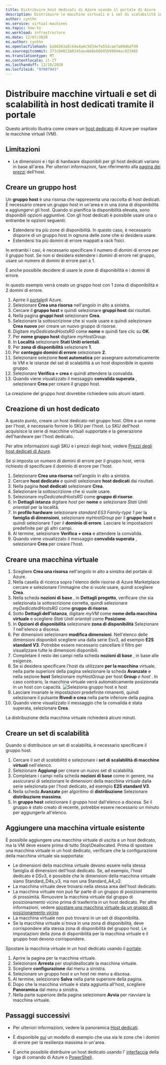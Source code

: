 ```yaml
---
title: Distribuire host dedicati di Azure usando il portale di Azure
description: Distribuire le macchine virtuali e i set di scalabilità in host dedicati usando il portale di Azure.
author: cynthn
ms.service: virtual-machines
ms.topic: how-to
ms.workload: infrastructure
ms.date: 12/07/2020
ms.author: cynthn
ms.openlocfilehash: b166363a8c64a4a4c5d34efa55dcaefa09d6df49
ms.sourcegitcommit: 273c04022b0145aeab68eb6695b99944ac923465
ms.translationtype: MT
ms.contentlocale: it-IT
ms.lasthandoff: 12/10/2020
ms.locfileid: "97007943"
---
```

# <a name="deploy-vms-and-scale-sets-to-dedicated-hosts-using-the-portal"></a>Distribuire macchine virtuali e set di scalabilità in host dedicati tramite il portale 

Questo articolo illustra come creare un [host dedicato](dedicated-hosts.md) di Azure per ospitare le macchine virtuali (VM). 


## <a name="limitations"></a>Limitazioni

- Le dimensioni e i tipi di hardware disponibili per gli host dedicati variano in base all'area. Per ulteriori informazioni, fare riferimento alla [pagina dei prezzi](https://aka.ms/ADHPricing) dell'host.

## <a name="create-a-host-group"></a>Creare un gruppo host

Un **gruppo host** è una risorsa che rappresenta una raccolta di host dedicati. È necessario creare un gruppo host in un'area e in una zona di disponibilità e aggiungervi gli host. Quando si pianifica la disponibilità elevata, sono disponibili opzioni aggiuntive. Con gli host dedicati è possibile usare una o entrambe le opzioni seguenti: 
- Estendersi tra più zone di disponibilità. In questo caso, è necessario disporre di un gruppo host in ognuna delle zone che si desidera usare.
- Estendersi tra più domini di errore mappati a rack fisici. 
 
In entrambi i casi, è necessario specificare il numero di domini di errore per il gruppo host. Se non si desidera estendere i domini di errore nel gruppo, usare un numero di domini di errore pari a 1. 

È anche possibile decidere di usare le zone di disponibilità e i domini di errore. 

In questo esempio verrà creato un gruppo host con 1 zona di disponibilità e 2 domini di errore. 


1. Aprire il [portale](https://portal.azure.com)di Azure. 
1. Selezionare **Crea una risorsa** nell'angolo in alto a sinistra.
1. Cercare il **gruppo host** e quindi selezionare **gruppi host** dai risultati.
1. Nella pagina **gruppi host** selezionare **Crea**.
1. Selezionare la sottoscrizione che si vuole usare e quindi selezionare **Crea nuovo** per creare un nuovo gruppo di risorse.
1. Digitare *myDedicatedHostsRG* come **nome** e quindi fare clic su **OK**.
1. Per **nome gruppo host** digitare *myHostGroup*.
1. In **Località** selezionare **Stati Uniti orientali**.
1. Per **zona di disponibilità** selezionare **1**.
1. Per **conteggio domini di errore** selezionare **2**.
1. Selezionare selezione **host automatica** per assegnare automaticamente le VM e le istanze del set di scalabilità a un host disponibile in questo gruppo.
1. Selezionare **Verifica + crea** e quindi attendere la convalida.
1. Quando viene visualizzato il messaggio **convalida superata** , selezionare **Crea** per creare il gruppo host.

La creazione del gruppo host dovrebbe richiedere solo alcuni istanti.


## <a name="create-a-dedicated-host"></a>Creazione di un host dedicato

A questo punto, creare un host dedicato nel gruppo host. Oltre a un nome per l'host, è necessario fornire lo SKU per l'host. Lo SKU dell'host acquisisce la serie di macchine virtuali supportate e la generazione dell'hardware per l'host dedicato.

Per altre informazioni sugli SKU e i prezzi degli host, vedere [Prezzi degli host dedicati di Azure](https://aka.ms/ADHPricing).

Se si imposta un numero di domini di errore per il gruppo host, verrà richiesto di specificare il dominio di errore per l'host.  

1. Selezionare **Crea una risorsa** nell'angolo in alto a sinistra.
1. Cercare **host dedicato** e quindi selezionare **host dedicati** dai risultati.
1. Nella pagina **host dedicati** selezionare **Crea**.
1. Selezionare la sottoscrizione che si vuole usare.
1. Selezionare *myDedicatedHostsRG* come **gruppo di risorse**.
1. In **Dettagli istanza** digitare *host* per **nome** e selezionare *Stati Uniti orientali* per la località.
1. In **profilo hardware** selezionare *standard ES3 Family-type 1* per la **famiglia di dimensioni**, selezionare *myHostGroup* per il **gruppo host** e quindi selezionare *1* per il **dominio di errore**. Lasciare le impostazioni predefinite per gli altri campi.
1. Al termine, selezionare **Verifica + crea** e attendere la convalida.
1. Quando viene visualizzato il messaggio **convalida superata** , selezionare **Crea** per creare l'host.

## <a name="create-a-vm"></a>Creare una macchina virtuale

1. Scegliere **Crea una risorsa** nell'angolo in alto a sinistra del portale di Azure.
1. Nella casella di ricerca sopra l'elenco delle risorse di Azure Marketplace cercare e selezionare l'immagine che si vuole usare, quindi scegliere **Crea**.
1. Nella scheda **nozioni di base** , in **Dettagli progetto**, verificare che sia selezionata la sottoscrizione corretta, quindi selezionare *myDedicatedHostsRG* come **gruppo di risorse**. 
1. Sotto **Dettagli dell'istanza**, digitare *myVM* come **nome della macchina virtuale** e scegliere *Stati Uniti orientali* come **Posizione**.
1. In **Opzioni di disponibilità** selezionare **zona di disponibilità** Selezionare *1* nell'elenco a discesa.
1. Per dimensioni selezionare **modifica dimensioni**. Nell'elenco delle dimensioni disponibili scegliere una dalla serie Esv3, ad esempio **E2S standard V3**. Potrebbe essere necessario cancellare il filtro per visualizzare tutte le dimensioni disponibili.
1. Completare il resto dei campi nella scheda **nozioni di base** , in base alle esigenze.
1. Se si desidera specificare l'host da utilizzare **per la macchina** virtuale, nella parte superiore della pagina selezionare la scheda **Avanzate** e nella sezione **host** Selezionare *myHostGroup* per host **Group** *e host* . In caso contrario, la macchina virtuale verrà automaticamente posizionata in un host con capacità.
    ![Seleziona gruppo host e host](./media/dedicated-hosts-portal/advanced.png)
1. Lasciare invariate le impostazioni predefinite rimanenti, quindi selezionare il pulsante **Rivedi e crea** nella parte inferiore della pagina.
1. Quando viene visualizzato il messaggio che la convalida è stata superata, selezionare **Crea**.

La distribuzione della macchina virtuale richiederà alcuni minuti.

## <a name="create-a-scale-set"></a>Creare un set di scalabilità 

Quando si distribuisce un set di scalabilità, è necessario specificare il gruppo host.

1. Cercare il *set di scalabilità* e selezionare i **set di scalabilità di macchine virtuali** nell'elenco.
1. Selezionare **Aggiungi** per creare un nuovo set di scalabilità.
1. Completare i campi nella scheda **nozioni di base** come in genere, ma assicurarsi di selezionare le dimensioni della macchina virtuale dalla serie selezionata per l'host dedicato, ad esempio **E2S standard V3**.
1. Nella scheda **Avanzate** per algoritmo di **distribuzione** Selezionare **distribuzione massima**.
1. In **gruppo host** selezionare il gruppo host dall'elenco a discesa. Se il gruppo è stato creato di recente, potrebbe essere necessario un minuto per aggiungerlo all'elenco.

## <a name="add-an-existing-vm"></a>Aggiungere una macchina virtuale esistente 

È possibile aggiungere una macchina virtuale di uscita a un host dedicato, ma la VM deve essere prima di tutto Stop\Deallocated. Prima di spostare una macchina virtuale in un host dedicato, verificare che la configurazione della macchina virtuale sia supportata:

- Le dimensioni della macchina virtuale devono essere nella stessa famiglia di dimensioni dell'host dedicato. Se, ad esempio, l'host dedicato è DSv3, è possibile che le dimensioni della macchina virtuale siano Standard_D4s_v3, ma non una Standard_A4_v2. 
- La macchina virtuale deve trovarsi nella stessa area dell'host dedicato.
- La macchina virtuale non può far parte di un gruppo di posizionamento di prossimità. Rimuovere la macchina virtuale dal gruppo di posizionamento vicino prima di trasferirla in un host dedicato. Per altre informazioni, vedere [spostare una macchina virtuale da un gruppo di posizionamento vicino](./windows/proximity-placement-groups.md#move-an-existing-vm-out-of-a-proximity-placement-group)
- La macchina virtuale non può trovarsi in un set di disponibilità.
- Se la macchina virtuale si trova in una zona di disponibilità, deve corrispondere alla stessa zona di disponibilità del gruppo host. Le impostazioni della zona di disponibilità per la macchina virtuale e il gruppo host devono corrispondere.

Spostare la macchina virtuale in un host dedicato usando il [portale](https://portal.azure.com).

1. Aprire la pagina per la macchina virtuale.
1. Selezionare **Arresta** per stop\deallocate la macchina virtuale.
1. Scegliere **configurazione** dal menu a sinistra.
1. Selezionare un gruppo host e un host nei menu a discesa.
1. Al termine, selezionare **Salva** nella parte superiore della pagina.
1. Dopo che la macchina virtuale è stata aggiunta all'host, scegliere **Panoramica** dal menu a sinistra.
1. Nella parte superiore della pagina selezionare **Avvia** per riavviare la macchina virtuale.

## <a name="next-steps"></a>Passaggi successivi

- Per ulteriori informazioni, vedere la panoramica [Host dedicati](dedicated-hosts.md).

- È disponibile [qui](https://github.com/Azure/azure-quickstart-templates/blob/master/201-vm-dedicated-hosts/README.md) un modello di esempio che usa sia le zone che i domini di errore per la resilienza massima in un'area.

- È anche possibile distribuire un host dedicato usando l' [interfaccia](./linux/dedicated-hosts-cli.md) della riga di comando di Azure o [PowerShell](./windows/dedicated-hosts-powershell.md).
